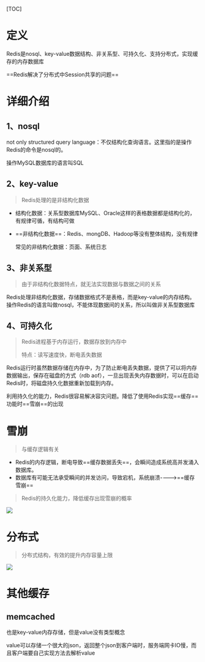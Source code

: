 [TOC]

# 定义

Redis是nosql、key-value数据结构、非关系型、可持久化、支持分布式，实现缓存的内存数据库

==Redis解决了分布式中Session共享的问题==



# 详细介绍

## 1、nosql

not only structured query language：不仅结构化查询语言。这里指的是操作Redis的命令是nosql的。

操作MySQL数据库的语言叫SQL

## 2、key-value

> Redis处理的是非结构化数据

- 结构化数据：关系型数据库MySQL、Oracle这样的表格数据都是结构化的，有规律可循，有结构可做

- ==非结构化数据==：Redis、mongDB、Hadoop等没有整体结构，没有规律

  常见的非结构化数据：页面、系统日志

## 3、非关系型

> 由于非结构化数据特点，就无法实现数据与数据之间的关系

Redis处理非结构化数据，存储数据格式不是表格，而是key-value的内存结构。操作Redis的语言叫做nosql，不能体现数据间的关系，所以叫做非关系型数据库

## 4、可持久化

> Redis进程基于内存运行，数据存放到内存中
>
> 特点：读写速度快，断电丢失数据

Redis运行时虽然数据存储在内存中，为了防止断电丢失数据，提供了可以将内存数据输出，保存在磁盘的方式（rdb aof），一旦出现丢失内存数据时，可以在启动Redis时，将磁盘持久化数据重新加载到内存。

利用持久化的能力，Redis很容易解决容灾问题。降低了使用Redis实现==缓存==功能时==雪崩==的出现



# 雪崩

> 与缓存逻辑有关

- Redis的内存逻辑，断电导致==缓存数据丢失==，会瞬间造成系统高并发涌入数据库。
- 数据库有可能无法承受瞬间的并发访问，导致宕机，系统崩溃---->==缓存雪崩==

> Redis的持久化能力，降低缓存出现雪崩的概率

![](https://gitee.com/sxhDrk/images/raw/master/imgs/Redis分布式.png)

# 分布式

> 分布式结构，有效的提升内存容量上限

![](https://gitee.com/sxhDrk/images/raw/master/imgs/缓存雪崩.png)



# 其他缓存

## memcached

也是key-value内存存储，但是value没有类型概念

value可以存储一个很大的json，返回整个json到客户端时，服务端网卡IO慢，而且客户端要自己实现方法去解析value